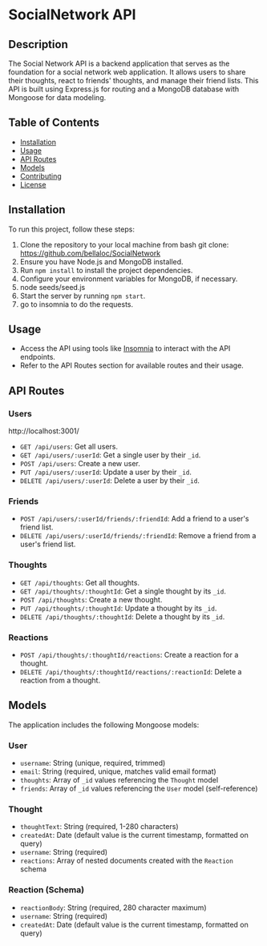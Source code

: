 # SocialNetwork API

## Description

The Social Network API is a backend application that serves as the foundation for a social network web application. It allows users to share their thoughts, react to friends' thoughts, and manage their friend lists. This API is built using Express.js for routing and a MongoDB database with Mongoose for data modeling.

## Table of Contents

- [Installation](#installation)
- [Usage](#usage)
- [API Routes](#api-routes)
- [Models](#models)
- [Contributing](#contributing)
- [License](#license)

## Installation

To run this project, follow these steps:

1. Clone the repository to your local machine from bash git clone: https://github.com/bellaloc/SocialNetwork
2. Ensure you have Node.js and MongoDB installed.
3. Run `npm install` to install the project dependencies.
4. Configure your environment variables for MongoDB, if necessary.
5. node seeds/seed.js
6. Start the server by running `npm start`.
7. go to insomnia to do the requests.

## Usage

- Access the API using tools like [Insomnia](https://insomnia.rest/) to interact with the API endpoints.
- Refer to the API Routes section for available routes and their usage.

## API Routes

### Users

http://localhost:3001/

- `GET /api/users`: Get all users.
- `GET /api/users/:userId`: Get a single user by their `_id`.
- `POST /api/users`: Create a new user.
- `PUT /api/users/:userId`: Update a user by their `_id`.
- `DELETE /api/users/:userId`: Delete a user by their `_id`.

### Friends

- `POST /api/users/:userId/friends/:friendId`: Add a friend to a user's friend list.
- `DELETE /api/users/:userId/friends/:friendId`: Remove a friend from a user's friend list.

### Thoughts

- `GET /api/thoughts`: Get all thoughts.
- `GET /api/thoughts/:thoughtId`: Get a single thought by its `_id`.
- `POST /api/thoughts`: Create a new thought.
- `PUT /api/thoughts/:thoughtId`: Update a thought by its `_id`.
- `DELETE /api/thoughts/:thoughtId`: Delete a thought by its `_id`.

### Reactions

- `POST /api/thoughts/:thoughtId/reactions`: Create a reaction for a thought.
- `DELETE /api/thoughts/:thoughtId/reactions/:reactionId`: Delete a reaction from a thought.

## Models

The application includes the following Mongoose models:

### User

- `username`: String (unique, required, trimmed)
- `email`: String (required, unique, matches valid email format)
- `thoughts`: Array of `_id` values referencing the `Thought` model
- `friends`: Array of `_id` values referencing the `User` model (self-reference)

### Thought

- `thoughtText`: String (required, 1-280 characters)
- `createdAt`: Date (default value is the current timestamp, formatted on query)
- `username`: String (required)
- `reactions`: Array of nested documents created with the `Reaction` schema

### Reaction (Schema)

- `reactionBody`: String (required, 280 character maximum)
- `username`: String (required)
- `createdAt`: Date (default value is the current timestamp, formatted on query)



